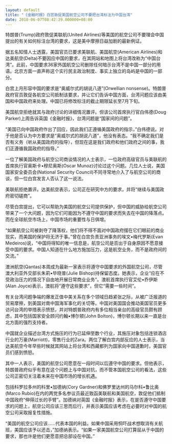 ```yaml
---
layout: default
title: "《金融时报》白宫敦促美国航空公司不要把台湾标注为中国台湾"
date: 2018-06-07T08:42:29.000000+08:00
---
```


特朗普(Trump)政府敦促美联航(United Airlines)等美国的航空公司不要理会中国提出的有关如何标注台湾的要求，这是美中摩擦日益加剧的最新例证。

据五名知情人士透露，美国官员已要求美联航、美国航空(American Airlines)和达美航空(Delta)不要因应中国的要求，在其网站和地图上将台湾改称为“中国台湾”。此前，中国要求36家外国航空公司删除任何暗示台湾不是中国一部分的用语。北京方面一直声称这个实行民主政治制度、事实上独立的岛屿是中国的一部分。

白宫上月形容中国的要求是“奥威尔式的胡说八道”(Orwellian nonsense)。特朗普政府官员敦促各航空公司抵制该要求，并让它们告诉中国方面，台湾问题应该由美国和中国政府来处理。中国已将修改标注的截止期限延长至7月下旬。

美国航空拒绝就其与政府讨论的详细情况置评。但该公司首席执行官白伟德(Doug Parker)上周告诉英国《金融时报》，台湾问题是“国家间的问题”。

“美国已向中国政府作出了回应，因此我们正遵循美国政府的指示，”白伟德说。对于他是否认为中方要求是“奥威尔式的胡说八道”，他没有表态。“我不确定我们是否有义务（听从美国政府的指导），但现在这是我们政府和他们政府之间的事，我们正遵循我国政府的指导。”

一位了解美国政府与航空公司商谈情况的人士表示，一位政府高级官员与美联航的首席执行官奥斯卡•穆尼奥斯(Oscar Munoz)讨论过这个问题。几位人士说，美国国家安全委员会(National Security Council)不同寻常地介入了与航空公司的商谈，但一位白宫发言人否认了这一说法。

美联航拒绝置评。达美航空表示，公司正在研究中方的要求，并将“继续与美国政府密切磋商”。

尽管白宫提出，它可以帮助为美国的航空公司提供保护，但中国的威胁给航空公司带来了一个大问题，因为它们可能因为不遵守中国的要求而失去在中国的降落点。而在全球航空市场上，中国市场的重要性与日俱增。

“如果航空公司被剥夺了降落权，他们将不得不面对中国政府摆在它们眼前的商业现实，而美国的保护将无济于事。”曾在白宫负责亚洲事务的埃文•梅代罗斯(Evan Medeiros)说，“中国将得知的唯一信息是，航空公司是否出于自身原因不愿意接受中国的要求。中国人知道在什么地方施加压力，这是航空业务，而不是政府间的交流。”

澳洲航空(Qantas)本周成为最新一家表示将遵守中国要求的外国航空公司，尽管澳大利亚外交部长朱莉•毕晓普(Julie Bishop)持保留态度。她表示，企业“应在不受政治压力的情况下自由地开展日常商业业务”。澳航首席执行官艾伦•乔伊斯(Alan Joyce)表示，澳航将“遵守这些要求”，但它“需要一些时间”。

有关台湾问题争端的爆发正值中美关系在多个领域日趋紧张之际，从被广泛报道的贸易摩擦，到美国对南中国海军事化的关切等。中国对美国国会推动美国官员更多访问台湾的举措表示愤怒，并对特朗普政府内有多位相当亲台的高级官员颇有顾虑，其中包括国家安全顾问约翰•博尔顿(John Bolton)，博尔顿长期以来一直是台北方面的强烈支持者。

中国就企业描述台湾方式施压的行为已延伸至数个行业，其施压对象包括连锁酒店行业的万豪(Marriott)，零售行业的Zara。两位了解白宫内部反应的人士表示，当达美航空今年早些时候就其网站上将台湾和西藏都列为国家向中国道歉时，美国官员们感到愤怒。

其中一人表示，美国的航空公司愿意在一段时间以后遵守中国的要求。但他表示，特朗普政府似乎有意在这个问题上与中国对抗，而不管本国航空公司的看法，这些公司正密切关注着未来在中国市场的增长机遇。

包括科罗拉多州的科里•加德纳(Cory Gardner)和佛罗里达州的马尔科•鲁比奥(Marco Rubio)在内的两党多名参议员最近致函美联航和美国航空，敦促他们抵制中国政府“伸得过长的手臂”。加德纳对英国《金融时报》表示，在是否遵守中国要求的问题上，航空公司应该三思而后行，并表示美国应该考虑在必要时对中国的航空公司采取报复性措施。

“美国的航空公司应该……代表本国的利益。如果中国采用恫吓战术想取消有关航班，美国应该予以还击，”加德纳表示。“如果一家美国航空公司打算屈从于中国的要求，那也许是他们更愿意把总部设在中国。”

